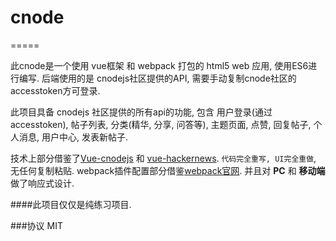 # cnode

=====

此cnode是一个使用 vue框架 和 webpack 打包的 html5 web 应用, 使用ES6进行编写. 后端使用的是 cnodejs社区提供的API, 需要手动复制cnode社区的accesstoken方可登录. 

此项目具备 cnodejs 社区提供的所有api的功能, 包含 用户登录(通过accesstoken), 帖子列表, 分类(精华, 分享, 问答等), 主题页面, 点赞, 回复帖子, 个人消息, 用户中心, 发表新帖子.

技术上部分借鉴了[Vue-cnodejs](https://github.com/shinygang/Vue-cnodejs) 和 [vue-hackernews](https://github.com/vuejs/vue-hackernews). ```代码完全重写, UI完全重做```, 无任何复制粘贴. webpack插件配置部分借鉴[webpack官网](http://webpack.github.io/docs/webpack-dev-server.html). 并且对 **PC** 和 **移动端** 做了响应式设计. 

####此项目仅仅是纯练习项目.


###协议
MIT
